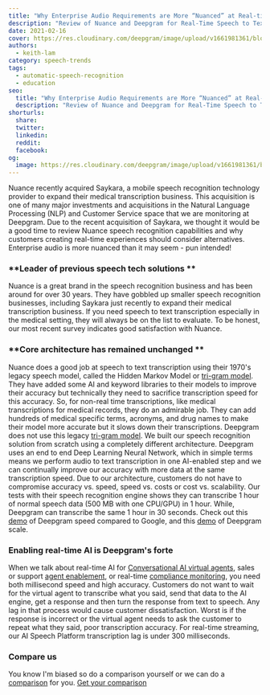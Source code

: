 ```yaml
---
title: "Why Enterprise Audio Requirements are More “Nuanced” at Real-time Speeds"
description: "Review of Nuance and Deepgram for Real-Time Speech to Text Transcriptions"
date: 2021-02-16
cover: https://res.cloudinary.com/deepgram/image/upload/v1661981361/blog/why-enterprise-audio-requirements-are-more-nuanced-at-real-time-speeds/enterprise-audio-reqs-more-nuanced%402x.jpg
authors:
  - keith-lam
category: speech-trends
tags:
  - automatic-speech-recognition
  - education
seo:
  title: "Why Enterprise Audio Requirements are More “Nuanced” at Real-time Speeds"
  description: "Review of Nuance and Deepgram for Real-Time Speech to Text Transcriptions"
shorturls:
  share: 
  twitter: 
  linkedin: 
  reddit: 
  facebook: 
og:
  image: https://res.cloudinary.com/deepgram/image/upload/v1661981361/blog/why-enterprise-audio-requirements-are-more-nuanced-at-real-time-speeds/enterprise-audio-reqs-more-nuanced%402x.jpg
---
```


Nuance recently acquired Saykara, a mobile speech recognition technology provider to expand their medical transcription business. This acquisition is one of many major investments and acquisitions in the Natural Language Processing (NLP) and Customer Service space that we are monitoring at Deepgram. Due to the recent acquisition of Saykara, we thought it would be a good time to review Nuance speech recognition capabilities and why customers creating real-time experiences should consider alternatives. Enterprise audio is more nuanced than it may seem - pun intended! 

### **Leader of previous speech tech solutions **

Nuance is a great brand in the speech recognition business and has been around for over 30 years.  They have gobbled up smaller speech recognition businesses, including Saykara just recently to expand their medical transcription business.  If you need speech to text transcription especially in the medical setting, they will always be on the list to evaluate.  To be honest, our most recent survey indicates good satisfaction with Nuance.

### **Core architecture has remained unchanged **

Nuance does a good job at speech to text transcription using their 1970's legacy speech model, called the Hidden Markov Model or [tri-gram model](https://deepgram.com/product/overview/).  They have added some AI and keyword libraries to their models to improve their accuracy but technically they need to sacrifice transcription speed for this accuracy.  So, for non-real time transcriptions, like medical transcriptions for medical records, they do an admirable job.  They can add hundreds of medical specific terms, acronyms, and drug names to make their model more accurate but it slows down their transcriptions. Deepgram does not use this legacy [tri-gram model](https://deepgram.com/product/overview/). We built our speech recognition solution from scratch using a completely different architecture. Deepgram uses an end to end Deep Learning Neural Network, which in simple terms means we perform audio to text transcription in one AI-enabled step and we can continually improve our accuracy with more data at the same transcription speed.  Due to our architecture, customers do not have to compromise accuracy vs. speed, speed vs. costs or cost vs. scalability. Our tests with their speech recognition engine shows they can transcribe 1 hour of normal speech data (500 MB with one CPU/GPU) in 1 hour.  While, Deepgram can transcribe the same 1 hour in 30 seconds. Check out this [demo](https://drive.google.com/file/d/1OylFXC4siC9PKlIg6ybcJ80MrLOE54FR/view) of Deepgram speed compared to Google, and this [demo](https://www.youtube.com/watch?v=3gv8lbbuY-Q&t=2s) of Deepgram scale.

### **Enabling real-time AI is Deepgram's forte**

When we talk about real-time AI for [Conversational AI virtual agents](https://deepgram.com/solutions/voicebots/), sales or support [agent enablement](https://deepgram.com/solutions/contact-centers/), or real-time [compliance monitoring](https://deepgram.com/solutions/finance/), you need both millisecond speed and high accuracy.  Customers do not want to wait for the virtual agent to transcribe what you said, send that data to the AI engine, get a response and then turn the response from text to speech.  Any lag in that process would cause customer dissatisfaction.  Worst is if the response is incorrect or the virtual agent needs to ask the customer to repeat what they said, poor transcription accuracy.  For real-time streaming, our AI Speech Platform transcription lag is under 300 milliseconds.

### **Compare us**

You know I'm biased so do a comparison yourself or we can do a [comparison](https://offers.deepgram.com/nuance-speech-assessment) for you. [Get your comparison](https://offers.deepgram.com/nuance-speech-assessment)
